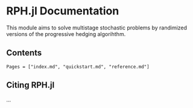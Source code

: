# RPH.jl Documentation

This module aims to solve multistage stochastic problems by randimized versions of the progressive hedging algorihthm.

## Contents
```@contents
Pages = ["index.md", "quickstart.md", "reference.md"]
```

## Citing RPH.jl
...